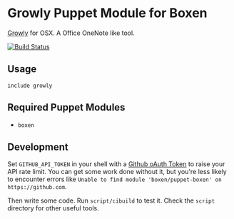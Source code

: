 # Growly Puppet Module for Boxen

[Growly](http://growlybird.com/notes/index.html) for OSX. A Office
OneNote like tool.

[![Build Status](https://travis-ci.org/boxen/puppet-growly.png?branch=master)](https://travis-ci.org/boxen/puppet-growly)

## Usage

```puppet
include growly
```

## Required Puppet Modules

* `boxen`

## Development

Set `GITHUB_API_TOKEN` in your shell with a [Github oAuth
Token](https://help.github.com/articles/creating-an-oauth-token-for-command-line-use)
to raise your API rate limit. You can get some work done without it, but
you're less likely to encounter errors like `Unable to find module
'boxen/puppet-boxen' on https://github.com`.

Then write some code. Run `script/cibuild` to test it. Check the
`script` directory for other useful tools.
